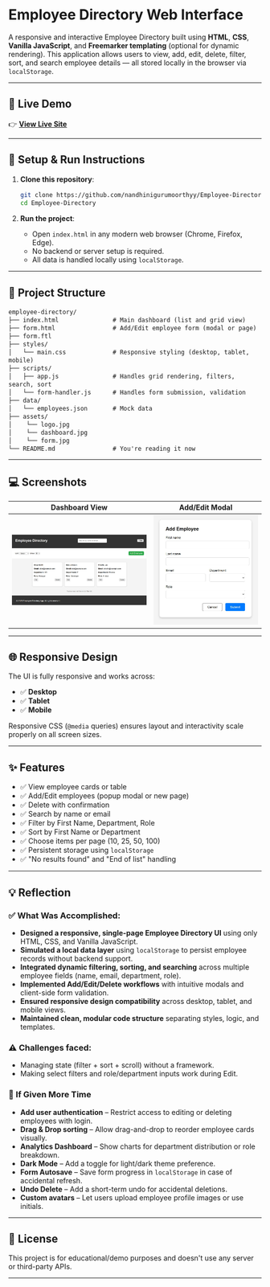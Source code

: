 # Employee Directory Web Interface

A responsive and interactive Employee Directory built using **HTML**, **CSS**, **Vanilla JavaScript**, and **Freemarker templating** (optional for dynamic rendering). This application allows users to view, add, edit, delete, filter, sort, and search employee details — all stored locally in the browser via `localStorage`.

---
## 🔗 Live Demo

👉 **[View Live Site](https://employee-directory-web-application.netlify.app/)**  

---

## 🔧 Setup & Run Instructions

1. **Clone this repository**:
   ```bash
   git clone https://github.com/nandhinigurumoorthyy/Employee-Directory.git
   cd Employee-Directory
    ````

2. **Run the project**:

   * Open `index.html` in any modern web browser (Chrome, Firefox, Edge).
   * No backend or server setup is required.
   * All data is handled locally using `localStorage`.

---

## 📁 Project Structure

```plaintext
employee-directory/
├── index.html               # Main dashboard (list and grid view)
├── form.html                # Add/Edit employee form (modal or page)
├── form.ftl            
├── styles/
│   └── main.css             # Responsive styling (desktop, tablet, mobile)
├── scripts/
│   ├── app.js               # Handles grid rendering, filters, search, sort
│   └── form-handler.js      # Handles form submission, validation
├── data/
│   └── employees.json       # Mock data 
├── assets/                 
│    └── logo.jpg
│    └── dashboard.jpg     
│    └── form.jpg
└── README.md                # You're reading it now
```

---

## 💻 Screenshots


| Dashboard View                       | Add/Edit Modal             |
| ------------------------------------ | -------------------------- |
| ![Dashboard](./assets/dashboard.jpg) | ![Form](./assets/form.jpg) |

---

## 🌐 Responsive Design

The UI is fully responsive and works across:

* ✅ **Desktop**
* ✅ **Tablet**
* ✅ **Mobile**

Responsive CSS (`@media` queries) ensures layout and interactivity scale properly on all screen sizes.

---

## ✨ Features

* ✅ View employee cards or table
* ✅ Add/Edit employees (popup modal or new page)
* ✅ Delete with confirmation
* ✅ Search by name or email
* ✅ Filter by First Name, Department, Role
* ✅ Sort by First Name or Department
* ✅ Choose items per page (10, 25, 50, 100)
* ✅ Persistent storage using `localStorage`
* ✅ "No results found" and "End of list" handling

---

## 💡 Reflection

### ✅ What Was Accomplished:

- **Designed a responsive, single-page Employee Directory UI** using only HTML, CSS, and Vanilla JavaScript.
- **Simulated a local data layer** using `localStorage` to persist employee records without backend support.
- **Integrated dynamic filtering, sorting, and searching** across multiple employee fields (name, email, department, role).
- **Implemented Add/Edit/Delete workflows** with intuitive modals and client-side form validation.
- **Ensured responsive design compatibility** across desktop, tablet, and mobile views.
- **Maintained clean, modular code structure** separating styles, logic, and templates.

### ⚠️ Challenges faced:

* Managing state (filter + sort + scroll) without a framework.
* Making select filters and role/department inputs work during Edit.


### 🚀 If Given More Time

* **Add user authentication** – Restrict access to editing or deleting employees with login.
* **Drag & Drop sorting** – Allow drag-and-drop to reorder employee cards visually.
* **Analytics Dashboard** – Show charts for department distribution or role breakdown.
* **Dark Mode** – Add a toggle for light/dark theme preference.
* **Form Autosave** – Save form progress in `localStorage` in case of accidental refresh.
* **Undo Delete** – Add a short-term undo for accidental deletions.
* **Custom avatars** – Let users upload employee profile images or use initials.

---

## 📜 License

This project is for educational/demo purposes and doesn't use any server or third-party APIs.

---
